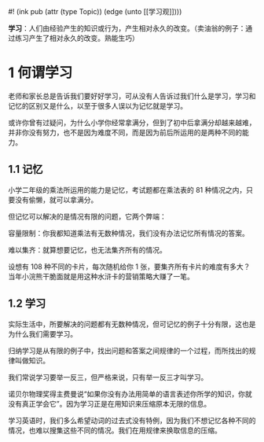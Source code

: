 #! (ink pub (attr (type Topic)) (edge (unto [[学习观]])))


**学习**：人们由经验产生的知识或行为，产生相对永久的改变。（卖油翁的例子：通过练习产生了相对永久的改变。熟能生巧）
# 1 何谓学习

老师和家长总是告诉我们要好好学习，可从没有人告诉过我们什么是学习，学习和记忆的区别又是什么，以至于很多人误以为记忆就是学习。

或许你曾有过疑问，为什么小学你经常拿满分，但到了初中后拿满分却越来越难，并非你没有努力，也不是因为难度不同，而是因为前后所运用的是两种不同的能力。

## 1.1 记忆

小学二年级的乘法所运用的能力是记忆，考试题都在乘法表的 81 种情况之内，只要没有偷懒，就可以拿满分。

但记忆可以解决的是情况有限的问题，它两个弊端：

容量限制：你我都知道乘法有无数种情况，我们没有办法记忆所有情况的答案。

难以集齐：就算想要记忆，也无法集齐所有的情况。

设想有 108 种不同的卡片，每次随机给你 1 张，要集齐所有卡片的难度有多大？当年小浣熊干脆面就是用这种水浒卡的营销策略大赚了一笔。

## 1.2 学习

实际生活中，所要解决的问题都有无数种情况，但可记忆的例子十分有限，这也是为什么我们需要学习。

归纳学习是从有限的例子中，找出问题和答案之间规律的一个过程，而所找出的规律叫做知识。

我们常说学习要举一反三，但严格来说，只有举一反三才叫学习。

诺贝尔物理奖得主费曼说“如果你没有办法用简单的语言表述你所学的知识，你就没有真正学会它”。因为学习正是在用知识来压缩原本无限的信息。

学习英语时，我们多么希望动词的过去式没有特例，因为我们不想记忆各种不同的情况，也难以搜集这些不同的情况。我们在用规律来换取信息的压缩。